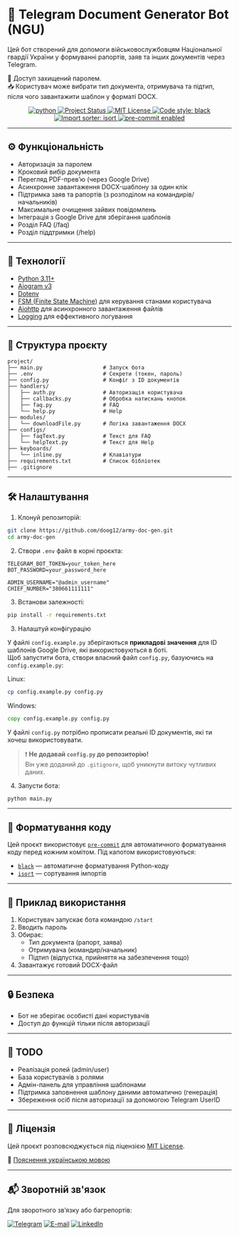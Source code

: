 # 📄 Telegram Document Generator Bot (NGU)

Цей бот створений для допомоги військовослужбовцям Національної гвардії України у формуванні рапортів, заяв та інших документів через Telegram.

🔐 Доступ захищений паролем.  
📥 Користувач може вибрати тип документа, отримувача та підтип, після чого завантажити шаблон у форматі DOCX.

<p align="center">
  <a href="https://www.python.org">
    <img src="https://img.shields.io/badge/Python-3.13.3-3776AB.svg?style=flat&logo=python&logoColor=white" alt="python">
  </a>
  <a href="https://github.com/doog12/army-doc-gen">
    <img src="https://img.shields.io/badge/status-active-brightgreen" alt="Project Status">
  </a>
  <a href="./LICENSE">
    <img src="https://img.shields.io/badge/license-MIT-blue.svg" alt="MIT License">
  </a>
  <a href="https://github.com/psf/black">
    <img alt="Code style: black" src="https://img.shields.io/badge/code%20style-black-000000.svg">
  </a>
  <a href="https://github.com/pycqa/isort">
    <img alt="Import sorter: isort" src="https://img.shields.io/badge/imports-isort-ef8336.svg">
  </a>
  <a href="https://pre-commit.com/">
    <img alt="pre-commit enabled" src="https://img.shields.io/badge/pre--commit-enabled-brightgreen.svg">
  </a>
</p>

---

## ⚙️ Функціональність

- Авторизація за паролем  
- Кроковий вибір документа  
- Перегляд PDF-прев’ю (через Google Drive)  
- Асинхронне завантаження DOCX-шаблону за один клік  
- Підтримка заяв та рапортів (з розподілом на командирів/начальників)  
- Максимальне очищення зайвих повідомлень
- Інтеграція з Google Drive для зберігання шаблонів
- Розділ FAQ (/faq)
- Розділ піддтримки (/help)

---

## 🧩 Технології

- [Python 3.11+](https://www.python.org/)  
- [Aiogram v3](https://docs.aiogram.dev)  
- [Dotenv](https://saurabh-kumar.com/python-dotenv/)  
- [FSM (Finite State Machine)](https://docs.aiogram.dev/en/latest/dispatcher/finite_state_machine/index.html#) для керування станами користувача  
- [Aiohttp](https://docs.aiohttp.org/en/stable/) для асинхронного завантаження файлів
- [Logging](https://docs.python.org/3/library/logging.html) для еффективного логування 

---

## 📁 Структура проєкту

```
project/
├── main.py                   # Запуск бота
├── .env                      # Секрети (токен, пароль)
├── config.py                 # Конфіг з ID документів
├── handlers/
│   ├── auth.py               # Авторизація користувача
│   ├── callbacks.py          # Обробка натискань кнопок
│   ├── faq.py                # FAQ
│   └── help.py               # Help
├── modules/
│   └── downloadFile.py       # Логіка завантаження DOCX
├── configs/
│   ├── faqText.py            # Текст для FAQ
│   └── helpText.py           # Текст для Help
├── keyboards/
│   └── inline.py             # Клавіатури
├── requirements.txt          # Список бібліотек
├── .gitignore
```

---

## 🛠️ Налаштування

1. Клонуй репозиторій:

```bash
git clone https://github.com/doog12/army-doc-gen.git
cd army-doc-gen
```

2. Створи `.env` файл в корні проєкта:

```env
TELEGRAM_BOT_TOKEN=your_token_here
BOT_PASSWORD=your_password_here

ADMIN_USERNAME="@admin_username"
CHIEF_NUMBER="380661111111"
```

3. Встанови залежності:

```bash
pip install -r requirements.txt
```

3. Налаштуй конфігурацію

У файлі `config.example.py` зберігаються **прикладові значення** для ID шаблонів Google Drive, які використовуються в боті.  
Щоб запустити бота, створи власний файл `config.py`, базуючись на `config.example.py`:

Linux:
```bash
cp config.example.py config.py
```

Windows:
```cmd
copy config.example.py config.py
```

У файлі `config.py` потрібно прописати реальні ID документів, які ти хочеш використовувати.

> ❗ **Не додавай `config.py` до репозиторію!**  
> Він уже доданий до `.gitignore`, щоб уникнути витоку чутливих даних.

4. Запусти бота:

```bash
python main.py
```

---

## 🧼 Форматування коду

Цей проєкт використовує [`pre-commit`](https://pre-commit.com/) для автоматичного форматування коду перед кожним комітом. Під капотом використовуються:

- [`black`](https://github.com/psf/black) — автоматичне форматування Python-коду
- [`isort`](https://pycqa.github.io/isort/) — сортування імпортів

---

## 📝 Приклад використання

1. Користувач запускає бота командою `/start`  
2. Вводить пароль  
3. Обирає:
    - Тип документа (рапорт, заява)
    - Отримувача (командир/начальник)
    - Підтип (відпустка, прийняття на забезпечення тощо)
4. Завантажує готовий DOCX-файл  

---

## 🔒 Безпека

- Бот не зберігає особисті дані користувачів  
- Доступ до функцій тільки після авторизації  

---

## 📌 TODO

- Реалізація ролей (admin/user)  
- База користувачів з ролями
- Адмін-панель для управління шаблонами
- Підтримка заповнення шаблону даними автоматично (генерація)
- Збереження осіб після авторизації за допомогою Telegram UserID

---

## 📄 Ліцензія

Цей проєкт розповсюджується під ліцензією [MIT License](LICENSE).

📘 [Пояснення українською мовою](LICENSE.UA.md)

---

## 📬 Зворотній зв'язок
Для зворотного зв’язку або багрепортів:

[![Telegram](https://img.shields.io/badge/-Telegram-090909?style=for-the-badge&logo=telegram&logoColor=27A0D9)](https://t.me/doog121)
[![E-mail](https://img.shields.io/badge/-Email-090909?style=for-the-badge&logo=gmail&logoColor=27A0D9)](mailto:drannikov.kirill@gmail.com)
[![LinkedIn](https://img.shields.io/badge/-LinkedIn-090909?style=for-the-badge&logo=linkedin&logoColor=007BB6)](https://www.linkedin.com/in/kirilldrannikov/)